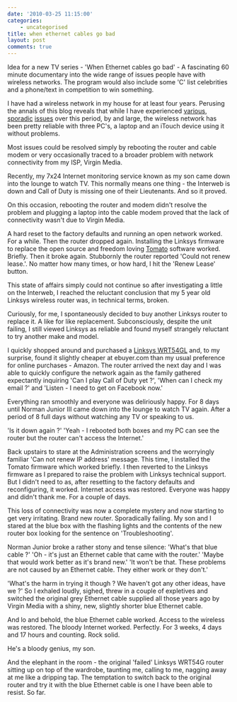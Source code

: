 ```yaml
---
date: '2010-03-25 11:15:00'
categories:
    - uncategorised
title: when ethernet cables go bad
layout: post
comments: true
---
```


Idea for a new TV series - 'When Ethernet cables go bad' - A
fascinating 60 minute documentary into the wide range of issues people
have with wireless networks. The program would also include some 'C'
list celebrities and a phone/text in competition to win something.

I have had a wireless network in my house for at least four
years. Perusing the annals of this blog reveals that while I have
experienced
[various](http://www.nbrightside.com/blog/2006/04/11/wireless-upgrade/),
[sporadic](http://www.nbrightside.com/blog/2006/02/24/wireless-wierdness/)
[issues](http://nbrightside.com/blog/2006/04/17/more-wireless-fun)
over this period, by and large, the wireless network has been pretty
reliable with three PC's, a laptop and an iTouch device using it
without problems.

Most issues could be resolved simply by rebooting the router and cable
modem or very occasionally traced to a broader problem with network
connectivity from my ISP, Virgin Media.

Recently, my 7x24 Internet monitoring service known as my son came
down into the lounge to watch TV. This normally means one thing - the
Interweb is down and Call of Duty is missing one of their
Lieutenants. And so it proved.

On this occasion, rebooting the router and modem didn't resolve the
problem and plugging a laptop into the cable modem proved that the
lack of connectivity wasn't due to Virgin Media.

A hard reset to the factory defaults and running an open network
worked. For a while. Then the router dropped again. Installing the
Linksys firmware to replace the open source and freedom loving
[Tomato](http://www.polarcloud.com/tomato) software worked. Briefly.
Then it broke again. Stubbornly the router reported 'Could not renew
lease.'. No matter how many times, or how hard, I hit the 'Renew
Lease' button.

This state of affairs simply could not continue so after investigating
a little on the Interweb, I reached the reluctant conclusion that my 5
year old Linksys wireless router was, in technical terms, broken.

Curiously, for me, I spontaneously decided to buy another Linksys
router to replace it. A like for like replacement.  Subconsciously,
despite the unit failing, I still viewed Linksys as reliable and found
myself strangely reluctant to try another make and model.

I quickly shopped around and purchased a [Linksys
WRT54GL](http://www.ebuyer.com/product/103185) and, to my surprise,
found it slightly cheaper at ebuyer.com than my usual preference for
online purchases - Amazon. The router arrived the next day and I was
able to quickly configure the network again as the family gathered
expectantly inquiring 'Can I play Call of Duty yet ?', 'When can I
check my email ?' and 'Listen - I need to get on Facebook now.'

Everything ran smoothly and everyone was deliriously happy. For 8 days
until Norman Junior III came down into the lounge to watch TV
again. After a period of 8 full days without watching any TV or
speaking to us. 

'Is it down again ?' 'Yeah - I rebooted both boxes and
my PC can see the router but the router can't access the Internet.'

Back upstairs to stare at the Administration screens and the
worryingly familiar 'Can not renew IP address' message. This time, I
installed the Tomato firmware which worked briefly. I then reverted to
the Linksys firmware as I prepared to raise the problem with Linksys
technical support. But I didn't need to as, after resetting to the
factory defaults and reconfiguring, it worked. Internet access was
restored. Everyone was happy and didn't thank me. For a couple of
days.

This loss of connectivity was now a complete mystery and now
starting to get very irritating. Brand new router. Sporadically
failing. My son and I stared at the blue box with the flashing lights
and the contents of the new router box looking for the sentence on
'Troubleshooting'.

Norman Junior broke a rather stony and tense silence: 'What's that
blue cable ?' 'Oh - it's just an Ethernet cable that came with the
router.' 'Maybe that would work better as it's brand new.' 'It won't
be that. These problems are not caused by an Ethernet cable. They
either work or they don't.'

'What's the harm in trying it though ? We haven't got any other ideas,
have we ?' So I exhaled loudly, sighed, threw in a couple of
expletives and switched the original grey Ethernet cable supplied all
those years ago by Virgin Media with a shiny, new, slightly shorter
blue Ethernet cable.

And lo and behold, the blue Ethernet cable worked. Access to the
wireless was restored. The bloody Internet worked. Perfectly. For 3
weeks, 4 days and 17 hours and counting. Rock solid.

He's a bloody genius, my son.

And the elephant in the room - the original 'failed' Linksys WRT54G
router sitting up on top of the wardrobe, taunting me, calling to me,
nagging away at me like a dripping tap. The temptation to switch back
to the original router and try it with the blue Ethernet cable is one
I have been able to resist. So far.
